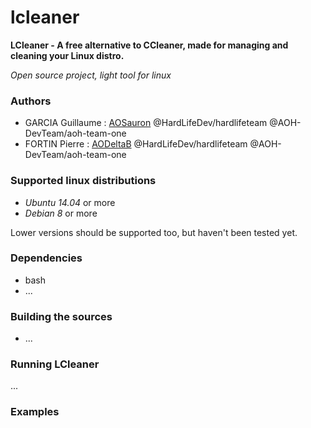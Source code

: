 # lcleaner

**LCleaner - A free alternative to CCleaner, made for managing and cleaning your Linux distro.**

*Open source project, light tool for linux*

### Authors

  - GARCIA Guillaume : [AOSauron](https://github.com/AOSauron) @HardLifeDev/hardlifeteam @AOH-DevTeam/aoh-team-one
  - FORTIN Pierre : [AODeltaB](https://github.com/AODeltaB) @HardLifeDev/hardlifeteam @AOH-DevTeam/aoh-team-one

### Supported linux distributions

  - *Ubuntu 14.04* or more
  - *Debian 8* or more

Lower versions should be supported too, but haven't been tested yet.

### Dependencies

  - bash
  - ...

### Building the sources

  - ...

### Running LCleaner

...

### Examples

